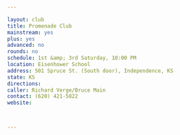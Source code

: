 ```yaml
---

layout: club
title: Promenade Club
mainstream: yes
plus: yes
advanced: no
rounds: no
schedule: 1st &amp; 3rd Saturday, 10:00 PM
location: Eisenhower School
address: 501 Spruce St. (South door), Independence, KS
state: KS
directions: 
caller: Richard Verge/Bruce Main
contact: (620) 421-5822
website: 



---
```



